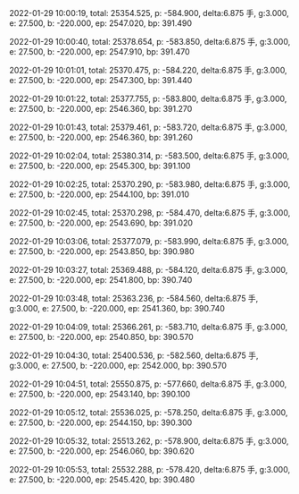 2022-01-29 10:00:19, total: 25354.525, p: -584.900, delta:6.875 手, g:3.000, e: 27.500, b: -220.000, ep: 2547.020, bp: 391.490

2022-01-29 10:00:40, total: 25378.654, p: -583.850, delta:6.875 手, g:3.000, e: 27.500, b: -220.000, ep: 2547.910, bp: 391.470

2022-01-29 10:01:01, total: 25370.475, p: -584.220, delta:6.875 手, g:3.000, e: 27.500, b: -220.000, ep: 2547.300, bp: 391.440

2022-01-29 10:01:22, total: 25377.755, p: -583.800, delta:6.875 手, g:3.000, e: 27.500, b: -220.000, ep: 2546.360, bp: 391.270

2022-01-29 10:01:43, total: 25379.461, p: -583.720, delta:6.875 手, g:3.000, e: 27.500, b: -220.000, ep: 2546.360, bp: 391.260

2022-01-29 10:02:04, total: 25380.314, p: -583.500, delta:6.875 手, g:3.000, e: 27.500, b: -220.000, ep: 2545.300, bp: 391.100

2022-01-29 10:02:25, total: 25370.290, p: -583.980, delta:6.875 手, g:3.000, e: 27.500, b: -220.000, ep: 2544.100, bp: 391.010

2022-01-29 10:02:45, total: 25370.298, p: -584.470, delta:6.875 手, g:3.000, e: 27.500, b: -220.000, ep: 2543.690, bp: 391.020

2022-01-29 10:03:06, total: 25377.079, p: -583.990, delta:6.875 手, g:3.000, e: 27.500, b: -220.000, ep: 2543.850, bp: 390.980

2022-01-29 10:03:27, total: 25369.488, p: -584.120, delta:6.875 手, g:3.000, e: 27.500, b: -220.000, ep: 2541.800, bp: 390.740

2022-01-29 10:03:48, total: 25363.236, p: -584.560, delta:6.875 手, g:3.000, e: 27.500, b: -220.000, ep: 2541.360, bp: 390.740

2022-01-29 10:04:09, total: 25366.261, p: -583.710, delta:6.875 手, g:3.000, e: 27.500, b: -220.000, ep: 2540.850, bp: 390.570

2022-01-29 10:04:30, total: 25400.536, p: -582.560, delta:6.875 手, g:3.000, e: 27.500, b: -220.000, ep: 2542.000, bp: 390.570

2022-01-29 10:04:51, total: 25550.875, p: -577.660, delta:6.875 手, g:3.000, e: 27.500, b: -220.000, ep: 2543.140, bp: 390.100

2022-01-29 10:05:12, total: 25536.025, p: -578.250, delta:6.875 手, g:3.000, e: 27.500, b: -220.000, ep: 2544.150, bp: 390.300

2022-01-29 10:05:32, total: 25513.262, p: -578.900, delta:6.875 手, g:3.000, e: 27.500, b: -220.000, ep: 2546.060, bp: 390.620

2022-01-29 10:05:53, total: 25532.288, p: -578.420, delta:6.875 手, g:3.000, e: 27.500, b: -220.000, ep: 2545.420, bp: 390.480